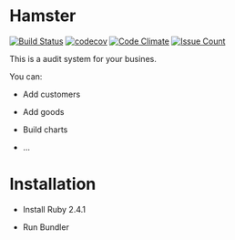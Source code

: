 # Hamster
[![Build Status](https://travis-ci.org/sergiy-koshoviy/Hamster.svg?branch=development)](https://travis-ci.org/sergiy-koshoviy/Hamster)
[![codecov](https://codecov.io/gh/sergiy-koshoviy/Hamster/branch/development/graph/badge.svg)](https://codecov.io/gh/sergiy-koshoviy/Hamster)
[![Code Climate](https://codeclimate.com/github/sergiy-koshoviy/Hamster/badges/gpa.svg)](https://codeclimate.com/github/sergiy-koshoviy/Hamster)
[![Issue Count](https://codeclimate.com/github/sergiy-koshoviy/Hamster/badges/issue_count.svg)](https://codeclimate.com/github/sergiy-koshoviy/Hamster)


This is a audit system for your busines.

You can:

* Add customers

* Add goods

* Build charts

* ...

# Installation

* Install Ruby 2.4.1

* Run Bundler
